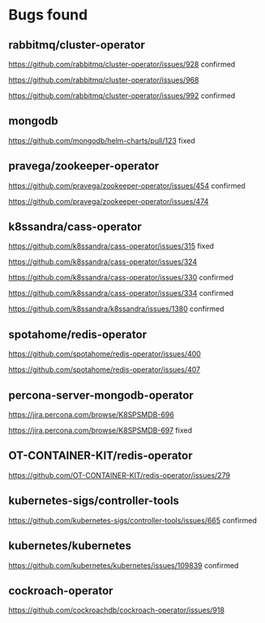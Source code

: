 # Bugs found

## rabbitmq/cluster-operator

https://github.com/rabbitmq/cluster-operator/issues/928 confirmed

https://github.com/rabbitmq/cluster-operator/issues/968

https://github.com/rabbitmq/cluster-operator/issues/992 confirmed

## mongodb

https://github.com/mongodb/helm-charts/pull/123 fixed

## pravega/zookeeper-operator

https://github.com/pravega/zookeeper-operator/issues/454 confirmed

https://github.com/pravega/zookeeper-operator/issues/474

## k8ssandra/cass-operator

https://github.com/k8ssandra/cass-operator/issues/315 fixed

https://github.com/k8ssandra/cass-operator/issues/324

https://github.com/k8ssandra/cass-operator/issues/330 confirmed

https://github.com/k8ssandra/cass-operator/issues/334 confirmed


https://github.com/k8ssandra/k8ssandra/issues/1380 confirmed

## spotahome/redis-operator

https://github.com/spotahome/redis-operator/issues/400

https://github.com/spotahome/redis-operator/issues/407

## percona-server-mongodb-operator

https://jira.percona.com/browse/K8SPSMDB-696

https://jira.percona.com/browse/K8SPSMDB-697 fixed

## OT-CONTAINER-KIT/redis-operator

https://github.com/OT-CONTAINER-KIT/redis-operator/issues/279

## kubernetes-sigs/controller-tools

https://github.com/kubernetes-sigs/controller-tools/issues/665 confirmed

## kubernetes/kubernetes

https://github.com/kubernetes/kubernetes/issues/109839 confirmed

## cockroach-operator

https://github.com/cockroachdb/cockroach-operator/issues/918
